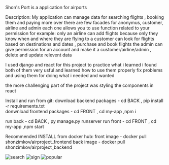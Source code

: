 Shon's Port is a application for airports

Description:
My application can manage data for searching flights , booking them and paying
more over there are few facades for anonymus, customer, airline and admin
each one allows you to use function related to your permission for example:
only an airline can add flights because only they know when and where they are flying to
a customer can look for flights based on destinations and dates , purchase and book flights
the admin can give permission for an account and make it a customer/airline/admin , delete and update relevent data

I used django and react for this project to practice what i learned
i found both of them very usful and learned how to use them properly fix problems and using them for doing what i needed and wanted

the more challenging part of the project was styling the components in react

Install and run from git:
download backend packages - cd BACK , pip install -r requirements.txt                            
donwnload frontend packages - cd FRONT , cd my-app ,npm i

run back - cd BACK , py manage.py runserver
run front - cd FRONT , cd my-app ,npm start

Recommended
INSTALL from docker hub:
front image - docker pull shonzimkov/airproject_frontend
back image - docker pull shonzimkov/airproject_backend

![search](https://user-images.githubusercontent.com/100130589/186420512-24bea469-33a4-436a-b173-fb77c8462d57.png)
![sign](https://user-images.githubusercontent.com/100130589/186420564-8017181e-8e21-47a8-8662-fcfee73fc57d.png)
![popular](https://user-images.githubusercontent.com/100130589/186420641-aa812d61-febc-439a-8954-7f13dc5eb4b0.png)
